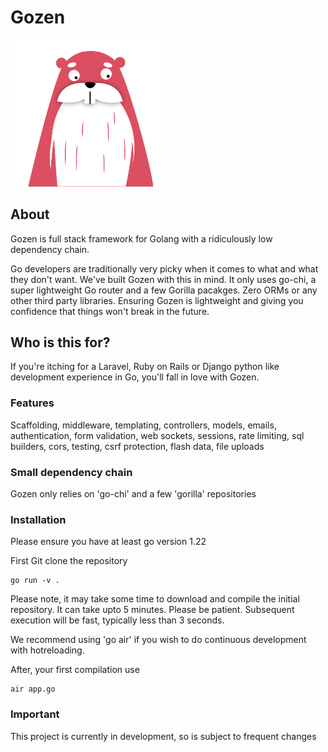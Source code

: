 # Gozen

<img src="https://github.com/ignitedcms/gozen/blob/main/resources/images/goph.svg" width="250">

## About
Gozen is full stack framework for Golang with a ridiculously low dependency chain.

Go developers are traditionally very picky when it comes to what and what 
they don't want. We've built Gozen with this in mind. It only uses go-chi,
a super lightweight Go router and a few Gorilla pacakges. 
Zero ORMs or any other third party libraries. Ensuring Gozen
is lightweight and giving you confidence that things won't break in the future.

## Who is this for?
If you're itching for a Laravel, Ruby on Rails or Django python like development
experience in Go, you'll fall in love with Gozen.

### Features
Scaffolding, middleware, templating, controllers, models, emails,
authentication, form validation, web sockets, sessions, rate limiting,
sql builders, cors, testing, csrf protection, flash data, file uploads

### Small dependency chain
Gozen only relies on 'go-chi' and a few 'gorilla' repositories

### Installation
Please ensure you have at least go version 1.22

First Git clone the repository

```
go run -v .
```

Please note, it may take some time to download and compile the initial repository.
It can take upto 5 minutes. Please be patient. Subsequent execution will be fast,
typically less than 3 seconds.

We recommend using 'go air' if you wish to do continuous development with hotreloading.

After, your first compilation use

```
air app.go
```

### Important
This project is currently in development, so is subject to frequent changes
